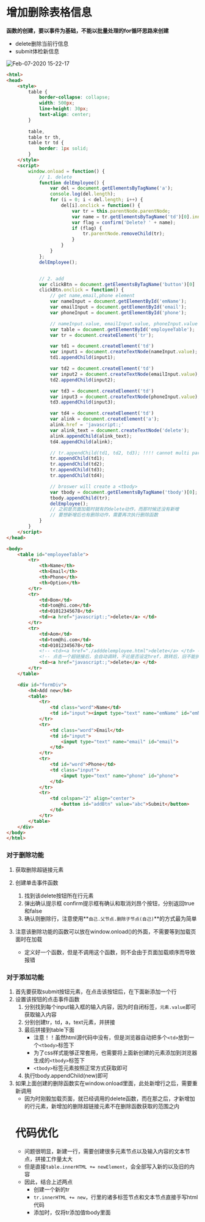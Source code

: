 # 增加删除表格信息

**函数的创建，要以事件为基础，不能以批量处理的for循环思路来创建**

- delete删除当前行信息
- submit体检新信息

![Feb-07-2020 15-22-17](https://user-images.githubusercontent.com/26485327/74009240-c6223a80-49bd-11ea-8e14-b8a20ee16e7e.gif)


```html
<html>
<head>
    <style>
        table {
            border-collapse: collapse;
            width: 500px;
            line-height: 30px;
            text-align: center;
        }
        
        table,
        table tr th,
        table tr td {
            border: 1px solid;
        }
    </style>
    <script>
        window.onload = function() {
            // 1. delete
            function delEmployee() {
                var del = document.getElementsByTagName('a');
                console.log(del.length);
                for (i = 0; i < del.length; i++) {
                    del[i].onclick = function() {
                        var tr = this.parentNode.parentNode;              
                        var name = tr.getElementsByTagName('td')[0].innerText;
                        var flag = confirm('Delete? ' + name);   
                        if (flag) {
                            tr.parentNode.removeChild(tr);
                        }
                    }
                }
            };
            delEmployee();


            // 2. add
            var clickBtn = document.getElementsByTagName('button')[0]
            clickBtn.onclick = function() {
                // get name,email,phone element
                var nameInput = document.getElementById('emName');
                var emailInput = document.getElementById('email');
                var phoneInput = document.getElementById('phone');

                // nameInput.value, emailInput.value, phoneInput.value
                var table = document.getElementById('employeeTable');
                var tr = document.createElement('tr');

                var td1 = document.createElement('td')
                var input1 = document.createTextNode(nameInput.value);
                td1.appendChild(input1);

                var td2 = document.createElement('td')
                var input2 = document.createTextNode(emailInput.value);
                td2.appendChild(input2);

                var td3 = document.createElement('td')
                var input3 = document.createTextNode(phoneInput.value);
                td3.appendChild(input3);

                var td4 = document.createElement('td')
                var alink = document.createElement('a');
                alink.href = 'javascript:;'
                var alink_text = document.createTextNode('delete');
                alink.appendChild(alink_text);
                td4.appendChild(alink);

                // tr.appendChild(td1, td2, td3); !!!! cannot multi paras
                tr.appendChild(td1);
                tr.appendChild(td2);
                tr.appendChild(td3);
                tr.appendChild(td4);

                // broswer will create a <tbody>
                var tbody = document.getElementsByTagName('tbody')[0];
                tbody.appendChild(tr);
                delEmployee(); 
                // 之前是页面加载时就有的delete动作，而那时候还没有新增
                // 要想新增后也有删除动作，需要再次执行删除函数
            }
        }
    </script>
</head>

<body>
    <table id="employeeTable">
        <tr>
            <th>Name</th>
            <th>Email</th>
            <th>Phone</th>
            <th>Option</th>
        </tr>
        <tr>
            <td>Bom</td>
            <td>tom@hi.com</td>
            <td>01012345678</td>
            <td><a href="javascript:;">delete</a> </td>
        </tr>
        <tr>
            <td>Aom</td>
            <td>tom@hi.com</td>
            <td>01012345678</td>
            <!-- <td><a href="./adddelemployee.html">delete</a> </td> -->
            <!-- 点击一个超链接后，会自动调转，不论是否设定href，跳转后，旧不能执行js代码 -->
            <td><a href="javascript:;">delete</a> </td>
        </tr>
    </table>

    <div id="formDiv">
        <h4>Add new</h4>
        <table>
            <tr>
                <td class="word">Name</td>
                <td id="input"><input type="text" name="emName" id="emName"></td>
            </tr>
            <tr>
                <td class="word">Email</td>
                <td id="input">
                    <input type="text" name="email" id="email">
                </td>
            </tr>
            <tr>
                <td id="word">Phone</td>
                <td class="input">
                    <input type="text" name="phone" id="phone">
                </td>
            </tr>
            <tr>
                <td colspan="2" align="center">
                    <button id="addBtn" value="abc">Submit</button>
                </td>
            </tr>
        </table>
    </div>
</body>
</html>
```
### 对于删除功能
1. 获取删除超链接元素
2. 创建单击事件函数
    1. 找到该delete按钮所在行元素
    2. 弹出确认提示框 confirm提示框有确认和取消刘昂个按钮，分别返回true和false
    3. 确认则删除行，注意使用**`自己.父节点.删除子节点(自己)`**的方式最为简单
    
3. 注意该删除功能的函数可以放在window.onload()的外面，不需要等到加载页面时在加载
    - 定义好一个函数，但是不调用这个函数，则不会由于页面加载顺序而导致报错


### 对于添加功能
1. 首先要获取submit按钮元素，在点击该按钮后，在<table>下面新添加一个行<tr>
2. 设置该按钮的点击事件函数
    1. 分别找到每个input输入框的输入内容，因为时自闭标签，`元素.value`即可获取输入内容
    2. 分别创建tr，td，a，text元素，并拼接
    3. 最后拼接到table下面
        - 注意！！虽然html源代码中没有，但是浏览器自动把多个`<td>`放到一个`<tbody>`标签下
        - 为了css样式能够正常套用，也需要将上面新创建的元素添加到浏览器生成的`<tbody>`标签下
        - `<tbody>`标签元素按照正常方式获取即可
    4. 执行tbody.appendChild(new)即可
3. 如果上面创建的删除函数实在window.onload里面，此处新增行之后，需要重新调用
    - 因为时刚毅加载页面，就已经调用的delete函数，而在那之后，才新增加的行元素，新增加的删除超链接元素不在删除函数获取的范围之内


# 代码优化
- 问题很明显，新建一行，需要创建很多元素节点以及输入内容的文本节点，拼接工作量太大
- 但是直接`table.innerHTML += newElement`，会全部写入新的以及旧的内容
- 因此，结合上述两点
    - 创建一个新的tr
    - `tr.innerHTML += new`，行里的诸多标签节点和文本节点直接手写html代码
    - 添加时，仅将tr添加值tbody里面






